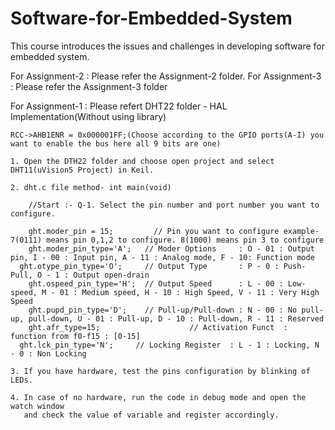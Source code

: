 # Software-for-Embedded-System
This course introduces the issues and challenges in developing software for embedded system.

For Assignment-2 : Please refer the Assignment-2 folder.
For Assignment-3 : Please refer the Assignment-3 folder

For Assignment-1 : Please refert DHT22 folder - HAL Implementation(Without using library)

    RCC->AHB1ENR = 0x000001FF;(Choose according to the GPIO ports(A-I) you want to enable the bus here all 9 bits are one)
		
    1. Open the DTH22 folder and choose open project and select DHT11(uVision5 Project) in Keil.
       
    2. dht.c file method- int main(void)
    
		//Start :- Q-1. Select the pin number and port number you want to configure.
    
		ght.moder_pin = 15;   		// Pin you want to configure example- 7(0111) means pin 0,1,2 to configure. 8(1000) means pin 3 to configure
		ght.moder_pin_type='A';   // Moder Options     : O - 01 : Output pin, I - 00 : Input pin, A - 11 : Analog mode, F - 10: Function mode
	  ght.otype_pin_type='O';	  // Output Type       : P - 0 : Push-Pull, O - 1 : Output open-drain
		ght.ospeed_pin_type='H';  // Output Speed      : L - 00 : Low-speed, M - 01 : Medium speed, H - 10 : High Speed, V - 11 : Very High Speed 
		ght.pupd_pin_type='D';    // Pull-up/Pull-down : N - 00 : No pull-up, pull-down, U - 01 : Pull-up, D - 10 : Pull-down, R - 11 : Reserved
		ght.afr_type=15;					// Activation Funct  : function from f0-f15 : [0-15]
	  ght.lck_pin_type='N';     // Locking Register  : L - 1 : Locking, N - 0 : Non Locking
    
    3. If you have hardware, test the pins configuration by blinking of LEDs.
    
    4. In case of no hardware, run the code in debug mode and open the watch window 
       and check the value of variable and register accordingly.
